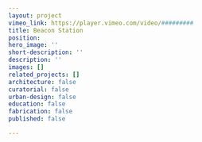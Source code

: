 ```yaml
---
layout: project
vimeo_link: https://player.vimeo.com/video/#########
title: Beacon Station
position: 
hero_image: ''
short-description: ''
description: ''
images: []
related_projects: []
architecture: false
curatorial: false
urban-design: false
education: false
fabrication: false
published: false

---
```


